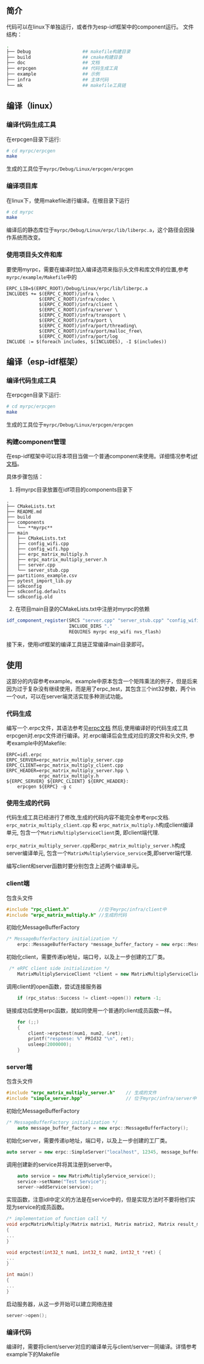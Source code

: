 ## 简介
代码可以在linux下单独运行，或者作为esp-idf框架中的component运行。
文件结构：
```bash
.
├── Debug                   ## makefile构建目录
├── build                   ## cmake构建目录
├── doc                     ## 文档
├── erpcgen                 ## 代码生成工具
├── example                 ## 示例
├── infra                   ## 主体代码
└── mk                      ## makefile工具链
```
## 编译（linux）

### 编译代码生成工具
在erpcgen目录下运行:
```bash
# cd myrpc/erpcgen
make
```
生成的工具位于`myrpc/Debug/Linux/erpcgen/erpcgen`

### 编译项目库
在linux下，使用makefile进行编译。在根目录下运行
```bash
# cd myrpc
make
```
编译后的静态库位于`myrpc/Debug/Linux/erpc/lib/liberpc.a`，这个路径会因操作系统而改变。

### 使用项目头文件和库
要使用myrpc，需要在编译时加入编译选项来指示头文件和库文件的位置,参考`myrpc/example/Makefile`中的
```make
ERPC_LIB=$(ERPC_ROOT)/Debug/Linux/erpc/lib/liberpc.a
INCLUDES += $(ERPC_C_ROOT)/infra \
			$(ERPC_C_ROOT)/infra/codec \
			$(ERPC_C_ROOT)/infra/client \
			$(ERPC_C_ROOT)/infra/server \
			$(ERPC_C_ROOT)/infra/transport \
			$(ERPC_C_ROOT)/infra/port \
			$(ERPC_C_ROOT)/infra/port/threading\
			$(ERPC_C_ROOT)/infra/port/malloc_free\
			$(ERPC_C_ROOT)/infra/port/log 
INCLUDE := $(foreach includes, $(INCLUDES), -I $(includes))
```



## 编译（esp-idf框架）
### 编译代码生成工具
在erpcgen目录下运行:
```bash
# cd myrpc/erpcgen
make
```
生成的工具位于`myrpc/Debug/Linux/erpcgen/erpcgen`

### 构建component管理
在esp-idf框架中可以将本项目当做一个普通component来使用。详细情况参考[idf文档](https://docs.espressif.com/projects/esp-idf/zh_CN/latest/esp32/api-guides/build-system.html)。

具体步骤包括：
1. 将myrpc目录放置在idf项目的components目录下
```
.
├── CMakeLists.txt
├── README.md
├── build
├── components
│   └── **myrpc**
├── main
│   ├── CMakeLists.txt
│   ├── config_wifi.cpp
│   ├── config_wifi.hpp
│   ├── erpc_matrix_multiply.h
│   ├── erpc_matrix_multiply_server.h
│   ├── server.cpp
│   └── server_stub.cpp
├── partitions_example.csv
├── pytest_import_lib.py
├── sdkconfig
├── sdkconfig.defaults
└── sdkconfig.old
```

2. 在项目main目录的CMakeLists.txt中注册对myrpc的依赖
```cmake
idf_component_register(SRCS "server.cpp" "server_stub.cpp" "config_wifi.cpp"
                       INCLUDE_DIRS "."
                       REQUIRES myrpc esp_wifi nvs_flash)
```

接下来，使用idf框架的编译工具链正常编译main目录即可。

## 使用
这部分的内容参考example。example中原本包含一个矩阵乘法的例子，但是后来因为过于复杂没有继续使用，而是用了erpc_test，其包含三个int32参数，两个in一个out，可以在server端灵活实现多种测试功能。

### 代码生成
编写一个.erpc文件，其语法参考见[erpc文档](https://github.com/EmbeddedRPC/erpc/wiki/IDL-Reference)
然后,使用编译好的代码生成工具erpcgen对.erpc文件进行编译。对.erpc编译后会生成对应的源文件和头文件, 参考example中的Makefile:
```make
ERPC=idl.erpc
ERPC_SERVER=erpc_matrix_multiply_server.cpp 
ERPC_CLIENT=erpc_matrix_multiply_client.cpp
ERPC_HEADER=erpc_matrix_multiply_server.hpp \
			erpc_matrix_multiply.h
${ERPC_SERVER} ${ERPC_CLIENT} ${ERPC_HEADER}:
	erpcgen ${ERPC} -g c
```

### 使用生成的代码
代码生成工具已经进行了修改,生成的代码内容不能完全参考erpc文档.
`erpc_matrix_multiply_client.cpp` 和 `erpc_matrix_multiply.h`构成client编译单元, 包含一个`MatrixMultiplyServiceClient`类, 即client端代理.

`erpc_matrix_multiply_server.cpp`和`erpc_matrix_multiply_server.h`构成server编译单元, 包含一个`MatrixMultiplyService_service`类,即server端代理.

编写client和server函数时要分别包含上述两个编译单元。

### client端

包含头文件

```c++
#include "rpc_client.h"			  //位于myrpc/infra/client中
#include "erpc_matrix_multiply.h" //生成的代码
```

初始化MessageBufferFactory 

```c++
/* MessageBufferFactory initialization */
    erpc::MessageBufferFactory *message_buffer_factory = new erpc::MessageBufferFactory();
```

初始化client，需要传递ip地址，端口号，以及上一步创建的工厂类。

```c++
 /* eRPC client side initialization */
    MatrixMultiplyServiceClient *client = new MatrixMultiplyServiceClient("192.168.0.101", 12345, message_buffer_factory);
```

调用client的open函数，尝试连接服务器
```c++
    if (rpc_status::Success != client->open()) return -1;
```

链接成功后使用erpc函数，就如同使用一个普通的client成员函数一样。
```c++
    for (;;)
    {
        client->erpctest(num1, num2, &ret);
        printf("response: %" PRId32 "\n", ret);
        usleep(2000000);
    }
```

### server端
包含头文件

```c++
#include "erpc_matrix_multiply_server.h"	// 生成的文件
#include "simple_server.hpp"				// 位于myrpc/infra/server中
```

初始化MessageBufferFactory 

```c++
/* MessageBufferFactory initialization */
    auto message_buffer_factory = new erpc::MessageBufferFactory();
```

初始化server，需要传递ip地址，端口号，以及上一步创建的工厂类。

```c++
auto server = new erpc::SimpleServer("localhost", 12345, message_buffer_factory);
```

调用创建新的service并将其注册到server中。
```c++
	auto service = new MatrixMultiplyService_service();
    service->setName("Test Service");
    server->addService(service);
```

实现函数，注意idl中定义的方法是在service中的，但是实现方法时不要将他们实现为service的成员函数。
```c++
/* implementation of function call */
void erpcMatrixMultiply(Matrix matrix1, Matrix matrix2, Matrix result_matrix)
{
...
}

void erpctest(int32_t num1, int32_t num2, int32_t *ret) {
...
}

int main()
{
...
}
```

启动服务器，从这一步开始可以建立网络连接
```c++
server->open();
```

### 编译代码
编译时，需要将client/server对应的编译单元与client/server一同编译。详情参考example下的Makefile
